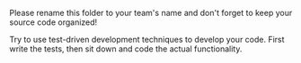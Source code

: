 Please rename this folder to your team's name and don't forget to keep your source code organized!

Try to use test-driven development techniques to develop your code. First write the tests, then sit down and code the actual functionality.
